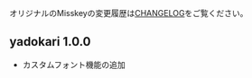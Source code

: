 オリジナルのMisskeyの変更履歴は[CHANGELOG](CHANGELOG.md)をご覧ください。

<!--
## Unlereased
### General

### Client

### Server
-->


## yadokari 1.0.0
 - カスタムフォント機能の追加
